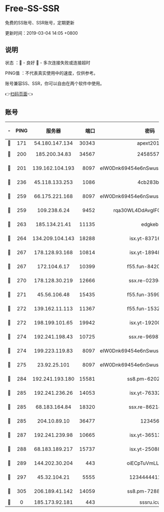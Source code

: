 # Free-SS-SSR

免费的SS账号、SSR账号，定期更新

更新时间：2019-03-04 14:05 +0800

## 说明

状态     ：🙂 - 良好 🙁 - 多次连接失败或连接超时

PING值   ：不代表真实使用中的速度，仅供参考。

账号兼容SS、SSR，你可以自由在两个软件中使用。

👉[扫码页面](https://liesauer.github.io/free-ss-ssr.github.io/)👈

## 账号

|-|PING|服务器|端口|密码|加密方式|区域|
|:----:|:----:|:-----:|-----:|:----:|:----:|:----:|
|🙂|171|54.180.147.134|30343|apext2019|chacha20|KR|
|🙂|200|185.200.34.83|34567|24585575|aes-256-cfb|US|
|🙂|201|139.162.104.193|8097|eIW0Dnk69454e6nSwuspv9DmS201tQ0D|aes-256-cfb|JP|
|🙂|236|45.118.133.253|1086|4cb283b8|aes-256-cfb|SG|
|🙂|259|66.175.221.168|8097|eIW0Dnk69454e6nSwuspv9DmS201tQ0D|aes-256-cfb|US|
|🙂|259|109.238.6.24|9452|rqa30WL4DdAvgIFG6Fs3znzTa|aes-256-cfb|FR|
|🙂|263|185.134.21.41|11135|edgkeb|aes-256-cfb|GB|
|🙂|264|134.209.104.143|18288|isx.yt-83716463|aes-256-cfb|SG|
|🙂|267|178.128.93.168|10814|isx.yt-18948442|aes-256-cfb|SG|
|🙂|267|172.104.6.17|10399|f55.fun-84200112|aes-256-cfb|US|
|🙂|270|178.128.30.219|12666|ssx.re-02394063|aes-256-cfb|SG|
|🙂|271|45.56.106.48|15435|f55.fun-35993296|aes-256-cfb|US|
|🙂|272|139.162.11.113|11367|f55.fun-15323985|aes-256-cfb|SG|
|🙂|272|198.199.101.65|19942|isx.yt-19200685|aes-256-cfb|US|
|🙂|274|192.241.198.43|10725|ssx.re-96987709|aes-256-cfb|US|
|🙂|274|199.223.119.83|8097|eIW0Dnk69454e6nSwuspv9DmS201tQ0D|aes-256-cfb|US|
|🙂|275|23.92.25.101|8097|eIW0Dnk69454e6nSwuspv9DmS201tQ0D|aes-256-cfb|US|
|🙂|284|192.241.193.180|15581|ss8.pm-62020197|aes-256-cfb|US|
|🙂|285|192.241.236.26|14053|isx.yt-76332311|aes-256-cfb|US|
|🙂|285|68.183.164.84|18320|ssx.re-86218823|aes-256-cfb|US|
|🙂|285|204.10.89.10|36477|123456|aes-256-cfb|US|
|🙂|287|192.241.239.98|10665|isx.yt-36513640|aes-256-cfb|US|
|🙂|288|68.183.189.217|15737|isx.yt-25088836|aes-256-cfb|SG|
|🙂|289|144.202.30.204|443|oiECpTuVmLLxk4Ts|aes-256-cfb|US|
|🙂|297|45.32.104.21|5555|1234444411111|aes-256-cfb|SG|
|🙂|305|206.189.41.142|14059|ss8.pm-72883299|aes-256-cfb|SG|
|🙁|0|185.173.92.181|443|sssru.icu|rc4-md5|RU|
